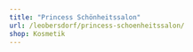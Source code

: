 ```yaml
---
title: "Princess Schönheitssalon"
url: /leobersdorf/princess-schoenheitssalon/
shop: Kosmetik
---
```

